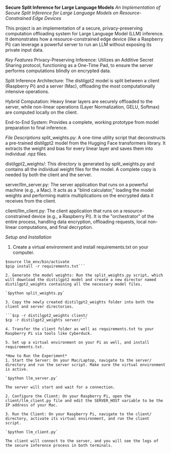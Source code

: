 **Secure Split Inference for Large Language Models**
*An Implementation of Secure Split Inference for Large Language Models on Resource-Constrained Edge Devices*

This project is an implementation of a secure, privacy-preserving computation offloading system for Large Language Model (LLM) inference. It demonstrates how a resource-constrained edge device (like a Raspberry Pi) can leverage a powerful server to run an LLM without exposing its private input data.

*Key Features*
Privacy-Preserving Inference: Utilizes an Additive Secret Sharing protocol, functioning as a One-Time Pad, to ensure the server performs computations blindly on encrypted data.

Split Inference Architecture: The distilgpt2 model is split between a client (Raspberry Pi) and a server (Mac), offloading the most computationally intensive operations.

Hybrid Computation: Heavy linear layers are securely offloaded to the server, while non-linear operations (Layer Normalization, GELU, Softmax) are computed locally on the client.

End-to-End System: Provides a complete, working prototype from model preparation to final inference.

*File Descriptions*
split_weights.py: A one-time utility script that deconstructs a pre-trained distilgpt2 model from the Hugging Face transformers library. It extracts the weight and bias for every linear layer and saves them into individual .npz files.

distilgpt2_weights/: This directory is generated by split_weights.py and contains all the individual weight files for the model. A complete copy is needed by both the client and the server.

server/llm_server.py: The server application that runs on a powerful machine (e.g., a Mac). It acts as a "blind calculator," loading the model weights and performing matrix multiplications on the encrypted data it receives from the client.

client/llm_client.py: The client application that runs on a resource-constrained device (e.g., a Raspberry Pi). It is the "orchestrator" of the entire process, handling data encryption, offloading requests, local non-linear computations, and final decryption.

*Setup and Installation*
1. Create a virtual environment and install requirements.txt on your computer.

```$python3 -m venv llm_env
$source llm_env/bin/activate
$pip install -r requirements.txt```

2. Generate the model weights: Run the split_weights.py script, which will download the distilgpt2 model and create a new director named distilgpt2_weights containing all the necessary model files.

`$python split_weights.py`

3. Copy the newly created distilgpt2_weights folder into both the client and server directories.

```$cp -r distilgpt2_weights client/
$cp -r distilgpt2_weights server/```

4. Transfer the client folder as well as requirements.txt to your Raspberry Pi via tools like Cyberduck.

5. Set up a virtual environment on your Pi as well, and install requirements.txt.

*How to Run the Experiment*
1. Start the Server: On your Mac/Laptop, navigate to the server/ directory and run the server script. Make sure the virtual environment is active.

`$python llm_server.py`

The server will start and wait for a connection.

2. Configure the Client: On your Raspberry Pi, open the client/llm_client.py file and edit the SERVER_HOST variable to be the IP address of your Mac.

3. Run the Client: On your Raspberry Pi, navigate to the client/ directory, activate its virtual environment, and run the client script.

`$python llm_client.py`

The client will connect to the server, and you will see the logs of the secure inference process in both terminals.